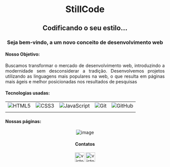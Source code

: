 <link rel="stylesheet" href="https://cdn.jsdelivr.net/npm/bootstrap-icons@1.11.3/font/bootstrap-icons.min.css">

<h1 align ='center' >StillCode </h1>
<h2 align ='center' >Codificando o seu estilo...</h2>
<h3 align ='center' >Seja bem-vindo, a um novo conceito de desenvolvimento web</h3>

<h4>Nosso Objetivo:</h4>
<p align = 'justify'>Buscamos transformar o mercado de desenvolvimento web, introduzindo a modernidade sem desconsiderar a tradição. Desenvolvemos projetos utilizando as linguagens mais populares na web, o que resulta em páginas mais ágeis e melhor posicionadas nos resultados de pesquisas</p>

<h4>Tecnologias usadas:</h4>

<div align='center'>

|       |       |       |       |       |
|:-----:|:-----:|:-----:|:-----:|:-----:|
| ![HTML5](https://img.shields.io/badge/-HTML5-0D1117?style=for-the-badge&logo=html5&labelColor=0D1117) | ![CSS3](https://img.shields.io/badge/-CSS3-0D1117?style=for-the-badge&logo=css3&logoColor=1572B6&labelColor=0D1117) | ![JavaScript](https://img.shields.io/badge/-JavaScript-0D1117?style=for-the-badge&logo=javascript&labelColor=0D1117) | ![Git](https://img.shields.io/badge/Git-0D1117?style=for-the-badge&logo=git&logoColor=e44c30&labelColor=0D1117) | ![GitHub](https://img.shields.io/badge/GitHub-0D1117?style=for-the-badge&logo=github&labelColor=0D1117) 
|        |      |        |       |    

</div>

<h4>Nossas páginas:</h4>

<div align='center'>

![image](https://github.com/StillCode-Web-Development/.github/assets/145375098/0142e962-a5ce-404a-9b6f-e987eb0d8179)

</div>

<div align='center'>
  <h4>Contatos</h4>
  
<p>
<a href="https://www.linkedin.com/in/victor-bdev" target="blank"><img align="center" src="https://raw.githubusercontent.com/rahuldkjain/github-profile-readme-generator/master/src/images/icons/Social/linked-in-alt.svg" alt="victor-batista-dev" height="30" /></a>
<a href="https://www.instagram.com/still_code/" target="blank"><img align="center" src="https://raw.githubusercontent.com/rahuldkjain/github-profile-readme-generator/888aff31e1d26dd2a6acf6afebbc34970aeb0118/src/images/icons/Social/instagram.svg" alt="victor-batista-dev" height="30" width="30" /></a>
</p> 
  
</div>
